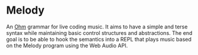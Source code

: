 # Melody
An [Ohm](https://github.com/harc/ohm) grammar for live coding music. It aims to have a simple and terse syntax while maintaining basic control structures and abstractions. The end goal is to be able to hook the semantics into a REPL that plays music based on the Melody program using the Web Audio API.